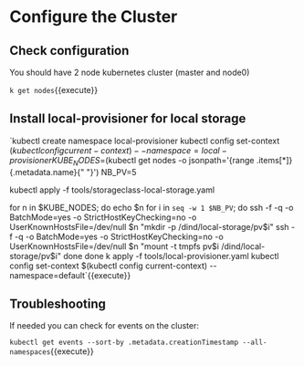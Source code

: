 # Configure the Cluster

## Check configuration

You should have 2 node kubernetes cluster (master and node0)

`k get nodes`{{execute}}


## Install local-provisioner for local storage

`kubectl create namespace local-provisioner
kubectl config set-context $(kubectl config current-context) --namespace=local-provisioner
KUBE_NODES=$(kubectl get nodes -o jsonpath='{range .items[*]}{.metadata.name}{" "}')
NB_PV=5

kubectl apply -f tools/storageclass-local-storage.yaml

for n in $KUBE_NODES; do
    echo $n
    for i in `seq -w 1 $NB_PV`; do
        ssh -f -q -o BatchMode=yes -o StrictHostKeyChecking=no -o UserKnownHostsFile=/dev/null $n "mkdir -p /dind/local-storage/pv$i"
        ssh -f -q -o BatchMode=yes -o StrictHostKeyChecking=no -o UserKnownHostsFile=/dev/null $n "mount -t tmpfs pv$i /dind/local-storage/pv$i"
    done
done
k apply -f tools/local-provisioner.yaml
kubectl config set-context $(kubectl config current-context) --namespace=default`{{execute}}




## Troubleshooting

If needed you can check for events on the cluster: 

`kubectl get events --sort-by .metadata.creationTimestamp --all-namespaces`{{execute}}
